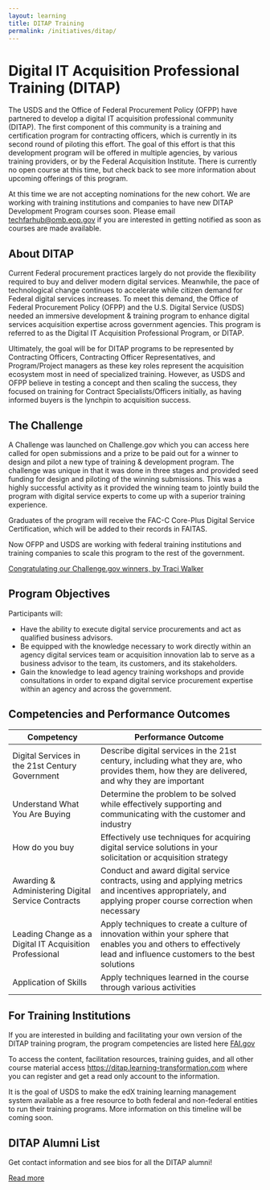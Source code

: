 ```yaml
---
layout: learning
title: DITAP Training
permalink: /initiatives/ditap/
---
```

# Digital IT Acquisition Professional Training (DITAP)

The USDS and the Office of Federal Procurement Policy (OFPP) have partnered to develop a digital IT acquisition professional community (DITAP). The first component of this community is a training and certification program for contracting officers, which is currently in its second round of piloting this effort. The goal of this effort is that this development program will be offered in multiple agencies, by various training providers, or by the Federal Acquisition Institute. There is currently no open course at this time, but check back to see more information about upcoming offerings of this program.

At this time we are not accepting nominations for the new cohort. We are working with training institutions and companies to have new DITAP Development Program courses soon. Please email [techfarhub@omb.eop.gov](mailto:techfarhub@omb.eop.gov) if you are interested in getting notified as soon as courses are made available.  

## About DITAP 

Current Federal procurement practices largely do not provide the flexibility required to buy and deliver modern digital services. Meanwhile, the pace of technological change continues to accelerate while citizen demand for Federal digital services increases. To meet this demand, the Office of Federal Procurement Policy (OFPP) and the U.S. Digital Service (USDS) needed an immersive development & training program to enhance digital services acquisition expertise across government agencies. This program is referred to as the Digital IT Acquisition Professional Program, or DITAP.

Ultimately, the goal will be for DITAP programs to be represented by Contracting Officers, Contracting Officer Representatives, and Program/Project managers as these key roles represent the acquisition ecosystem most in need of specialized training. However, as USDS and OFPP believe in testing a concept and then scaling the success, they focused on training for Contract Specialists/Officers initially, as having informed buyers is the lynchpin to acquisition success.

## The Challenge
A Challenge was launched on Challenge.gov which you can access here called for open submissions and a prize to be paid out for a winner to design and pilot a new type of training & development program. The challenge was unique in that it was done in three stages and provided seed funding for design and piloting of the winning submissions. This was a highly successful activity as it provided the winning team to jointly build the program with digital service experts to come up with a superior training experience. 

Graduates of the program will receive the FAC-C Core-Plus Digital Service Certification, which will be added to their records in FAITAS. 

Now OFPP and USDS are working with federal training institutions and training companies to scale this program to the rest of the government.

<a class="usa-external_link" target="_blank" href="https://medium.com/the-u-s-digital-service/congratulating-our-challenge-gov-winners-f6ec5deefbd6">Congratulating our Challenge.gov winners, by Traci Walker</a>

## Program Objectives

Participants will:

- Have the ability to execute digital service procurements and act as qualified business advisors.
- Be equipped with the knowledge necessary to work directly within an agency digital services team or acquisition innovation lab to serve as a business advisor to the team, its customers, and its stakeholders.
- Gain the knowledge to lead agency training workshops and provide consultations in order to expand digital service procurement expertise within an agency and across the government.

## Competencies and Performance Outcomes

Competency | Performance Outcome
 ----------- | -----------------------------------------------------------------------
Digital Services in the 21st Century Government | Describe digital services in the 21st century, including what they are, who provides them, how they are delivered, and why they are important
Understand What You Are Buying | Determine the problem to be solved while effectively supporting and communicating with the customer and industry
How do you buy | Effectively use techniques for acquiring digital service solutions  in your solicitation or acquisition strategy
Awarding & Administering Digital Service Contracts | Conduct and award digital service contracts, using and  applying metrics and incentives appropriately, and applying proper course correction when necessary
Leading Change as a Digital IT Acquisition Professional | Apply techniques to create a culture of innovation within your sphere that enables you and others to effectively lead and influence customers to the best solutions
Application of Skills | Apply techniques learned in the course through various activities

## For Training Institutions

If you are interested in building and facilitating your own version of the DITAP training program, the program competencies are listed here <a href="https://www.fai.gov/drupal/" target="_blank" class="usa-external_link">FAI.gov</a>

To access the content, facilitation resources, training guides, and all other course material access <a href="https://ditap.learning-transformation.com/" target="_blank" class="usa-external_link">https://ditap.learning-transformation.com</a> where you can register and get a read only account to the information.

It is the goal of USDS to make the edX training learning management system available as a free resource to both federal and non-federal entities to run their training programs. More information on this timeline will be coming soon. 

## DITAP Alumni List

Get contact information and see bios for all the DITAP alumni!

<a href="/techfar-hub-v2/initiatives/ditap-alumni/">Read more <i class="fa fa-angle-double-right" aria-hidden="true"></i></a>
